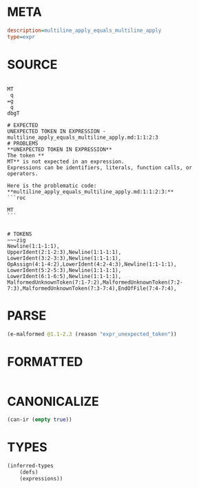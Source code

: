 # META
~~~ini
description=multiline_apply_equals_multiline_apply
type=expr
~~~
# SOURCE
~~~roc

MT
 q
=g
 q
dbgT
~~~
~~~
# EXPECTED
UNEXPECTED TOKEN IN EXPRESSION - multiline_apply_equals_multiline_apply.md:1:1:2:3
# PROBLEMS
**UNEXPECTED TOKEN IN EXPRESSION**
The token **
MT** is not expected in an expression.
Expressions can be identifiers, literals, function calls, or operators.

Here is the problematic code:
**multiline_apply_equals_multiline_apply.md:1:1:2:3:**
```roc

MT
```


# TOKENS
~~~zig
Newline(1:1-1:1),
UpperIdent(2:1-2:3),Newline(1:1-1:1),
LowerIdent(3:2-3:3),Newline(1:1-1:1),
OpAssign(4:1-4:2),LowerIdent(4:2-4:3),Newline(1:1-1:1),
LowerIdent(5:2-5:3),Newline(1:1-1:1),
LowerIdent(6:1-6:5),Newline(1:1-1:1),
MalformedUnknownToken(7:1-7:2),MalformedUnknownToken(7:2-7:3),MalformedUnknownToken(7:3-7:4),EndOfFile(7:4-7:4),
~~~
# PARSE
~~~clojure
(e-malformed @1.1-2.3 (reason "expr_unexpected_token"))
~~~
# FORMATTED
~~~roc

~~~
# CANONICALIZE
~~~clojure
(can-ir (empty true))
~~~
# TYPES
~~~clojure
(inferred-types
	(defs)
	(expressions))
~~~
